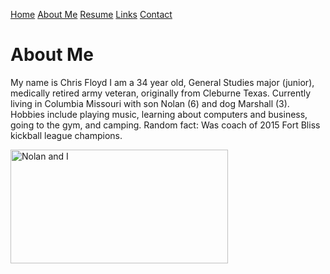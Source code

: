 [Home](https://github.com/chrisfloyd87/Midterm1000/blob/587cc19be7093a4b149aa515723b074a459391ed/README.md)  [About Me](https://github.com/chrisfloyd87/Midterm1000/blob/c3b9ff4b75677f0f020f8f22742d458198d5c55d/AboutMe.md) [Resume](https://github.com/chrisfloyd87/Midterm1000/blob/209204ddedb0f456f48d18f63598c1eb5a87211c/Resume) [Links](https://github.com/chrisfloyd87/Chris-Floyd-/blob/ebe71bb6f3352eebed0504fc9d9ca4238d180e0a/links.md) [Contact](https://github.com/chrisfloyd87/Midterm1000/blob/821f166be2192c2ab0ebc9ce2d611fbd175d33ab/contact.md)

<!DOCTYPE html>
<html>
<body>

<h1>About Me</h1>
<p>My name is Chris Floyd I am a
34 year old, General Studies major (junior), medically retired army veteran, originally from Cleburne Texas.
Currently living in Columbia Missouri with son Nolan (6) and dog Marshall (3).
Hobbies include playing music, learning about computers and business, going to the gym, and camping.
Random fact: Was coach of 2015 Fort Bliss kickball league champions. </p>

  <img src="https://github.com/chrisfloyd87/Midterm1000/blob/3afd29b54aadea8455056f8874b3886ed71fec79/67539740_10162117958985125_7550318568089321472_o.jpg" alt="Nolan and I" style="width:348px;height:182px;">
  
</body>
</html>
